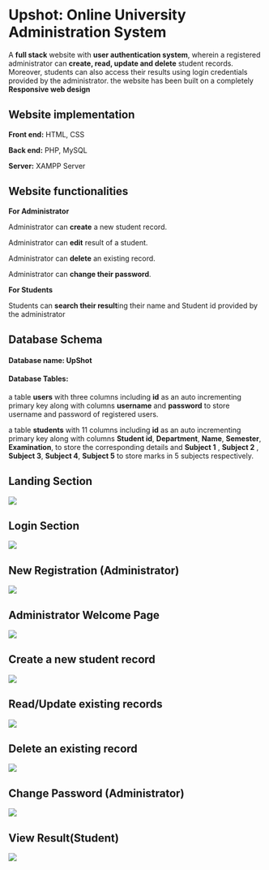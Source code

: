 # Upshot: Online University Administration System

A **full stack** website with **user authentication system**, wherein a registered administrator can **create, read, update and delete** student records. Moreover, students can also access their results using login credentials provided by the administrator.
the website has been built on a completely **Responsive web design**


## Website implementation

**Front end:** HTML, CSS

**Back end:** PHP, MySQL

**Server:** XAMPP Server

## Website functionalities

**For Administrator**

Administrator can **create** a new student record.

Administrator can **edit** result of a student.

Administrator can **delete** an existing record.

Administrator can **change their password**.

**For Students**

Students can **search their result**ing their name and Student id provided by the administrator

## Database Schema

#### Database name: UpShot

#### Database Tables:

a table **users** with three columns including **id** as an auto incrementing primary key along with columns **username** and **password** to store username and password of registered users.

a table **students** with 11 columns including **id** as an auto incrementing primary key along with columns **Student id**, **Department**, **Name**, **Semester**, **Examination**, to store the corresponding details and **Subject 1** , **Subject 2** , **Subject 3**,  **Subject 4**,  **Subject 5** to store marks in 5 subjects respectively. 

## Landing Section
<img src="https://github.com/timelessvaibhav/Upshot-Online-school-administration-system./blob/main/Preview/Landing%20Page.png"> 

## Login Section
<img src="https://github.com/timelessvaibhav/Upshot-Online-school-administration-system./blob/main/Preview/Login%20Section.png"> 

## New Registration (Administrator)
<img src="https://github.com/timelessvaibhav/Upshot-Online-school-administration-system./blob/main/Preview/Register.png"> 

## Administrator Welcome Page
<img src="https://github.com/timelessvaibhav/Upshot-Online-school-administration-system./blob/main/Preview/Welcome.png"> 

## Create a new student record
<img src="https://github.com/timelessvaibhav/Upshot-Online-school-administration-system./blob/main/Preview/Create.png"> 

## Read/Update existing records
<img src="https://github.com/timelessvaibhav/Upshot-Online-school-administration-system./blob/main/Preview/Read%20and%20update.png"> 

## Delete an existing record
<img src="https://github.com/timelessvaibhav/Upshot-Online-school-administration-system./blob/main/Preview/Delete.png"> 

## Change Password (Administrator)
<img src="https://github.com/timelessvaibhav/Upshot-Online-school-administration-system./blob/main/Preview/Change%20Password.png"> 

## View Result(Student)

<img src="https://github.com/timelessvaibhav/Upshot-Online-school-administration-system./blob/main/Preview/View%20result%20(Student).png"> 






















    

